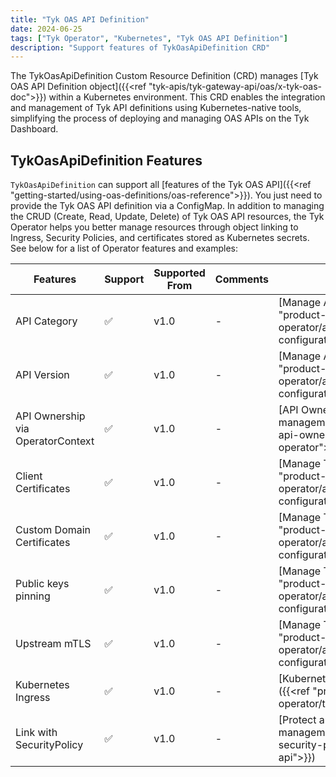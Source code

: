 ```yaml
---
title: "Tyk OAS API Definition"
date: 2024-06-25
tags: ["Tyk Operator", "Kubernetes", "Tyk OAS API Definition"]
description: "Support features of TykOasApiDefinition CRD"
---
```


The TykOasApiDefinition Custom Resource Definition (CRD) manages [Tyk OAS API Definition object]({{<ref "tyk-apis/tyk-gateway-api/oas/x-tyk-oas-doc">}}) within a Kubernetes environment. This CRD enables the integration and management of Tyk API definitions using Kubernetes-native tools, simplifying the process of deploying and managing OAS APIs on the Tyk Dashboard.

## TykOasApiDefinition Features

`TykOasApiDefinition` can support all [features of the Tyk OAS API]({{<ref "getting-started/using-oas-definitions/oas-reference">}}). You just need to provide the Tyk OAS API definition via a ConfigMap. In addition to managing the CRUD (Create, Read, Update, Delete) of Tyk OAS API resources, the Tyk Operator helps you better manage resources through object linking to Ingress, Security Policies, and certificates stored as Kubernetes secrets. See below for a list of Operator features and examples:

| Features | Support | Supported From | Comments | Example |
|----------|---------|-----------------|----------|--------|
| API Category | ✅      | v1.0 | - | [Manage API Categories]({{<ref "product-stack/tyk-operator/advanced-configurations/api-categories">}}) |
| API Version | ✅      | v1.0 | - | [Manage API versioning]({{<ref "product-stack/tyk-operator/advanced-configurations/api-versioning">}}) |
| API Ownership via OperatorContext | ✅      | v1.0 | - | [API Ownership]({{<ref "/api-management/automations/#manage-api-ownership-with-tyk-operator">}}) |
| Client Certificates | ✅      | v1.0 | - | [Manage TLS certificate]({{<ref "product-stack/tyk-operator/advanced-configurations/tls-certificate">}}) |
| Custom Domain Certificates | ✅      | v1.0 | - | [Manage TLS certificate]({{<ref "product-stack/tyk-operator/advanced-configurations/tls-certificate">}}) |
| Public keys pinning | ✅      | v1.0 | - | [Manage TLS certificate]({{<ref "product-stack/tyk-operator/advanced-configurations/tls-certificate">}}) |
| Upstream mTLS | ✅      | v1.0 | - | [Manage TLS certificate]({{<ref "product-stack/tyk-operator/advanced-configurations/tls-certificate">}}) |
| Kubernetes Ingress | ✅      | v1.0 | - | [Kubernetes Ingress Controller]({{<ref "product-stack/tyk-operator/tyk-ingress-controller">}}) |
| Link with SecurityPolicy | ✅      | v1.0 | - | [Protect an API]({{<ref "/api-management/automations/#add-a-security-policy-to-your-oas-api">}}) |

<!--
## CRD Specification

### Group and Version

- **API Group**: `tyk.tyk.io`
- **Version**: `v1alpha1`

### Resource Naming

- **Kind**: `TykOasApiDefinition`
- **Plural**: `tykoasapidefinitions`
- **Singular**: `tykoasapidefinition`
- **Short Names**: `tykoas`

### Scope

- **Scope**: `Namespaced`

### Additional Printer Columns

- **Domain**: `.status.domain`
- **ListenPath**: `.status.listenPath`
- **Proxy.TargetURL**: `.status.targetURL`
- **Enabled**: `.status.enabled`
- **SyncStatus**: `.status.latestTransaction.status`
- **IngressTemplate**: `.status.ingressTemplate`

## CRD Schema

### TykOasApiDefinition Specification

The specification (`spec`) of a `TykOasApiDefinition` resource defines the desired state of the API definition.

- **categories** (`array` of `string`): Identifiers for API definitions that enable filtering based on these categories.
- **clientCertificate** (`object`):
  - **allowlist** (`array` of `string`): List of Kubernetes secret names for client certificates.
  - **enabled** (`boolean`): Activates mTLS for the API.
- **contextRef** (`object`): Reference to the OperatorContext used for reconciling this API Definition.
  - **kind** (`enum`): Can be `ApiDefinition` or `TykOasApiDefinition`.
  - **name** (`string`): Name of the Kubernetes resource.
  - **namespace** (`string`): Namespace of the targeted resource (optional).
- **customDomain** (`object`): Custom domain configuration.
  - **certificates** (`array` of `string`): Certificate IDs for dynamic loading.
  - **certificatesRef** (`array` of `string`): Kubernetes secrets for certificates.
  - **enabled** (`boolean`): Allows/disallows the usage of the domain.
  - **name** (`string`): Name of the domain.
- **tykOAS** (`object`): Storage information about Tyk OAS.
  - **configmapRef** (`object`):
    - **keyName** (`string`): Key of the ConfigMap where Tyk OAS doc is stored.
    - **name** (`string`): Name of the ConfigMap.
    - **namespace** (`string`): Namespace of the ConfigMap (optional).
- **versioning** (`object`): Versioning information about the OAS API.
  - **default** (`string`): Default version name if no version is specified.
  - **enabled** (`boolean`): Enables versioning of the API.
  - **fallbackToDefault** (`boolean`): Specifies that the default version should be used if the requested version does not exist.
  - **key** (`string`): Name of the key to check for versioning information.
  - **location** (`enum`): `header`, `url-param`, or `url`.
  - **name** (`string`): Name of the version.
  - **stripVersioningData** (`boolean`): Specifies that API responses will be stripped of versioning data.
  - **urlVersioningPattern** (`string`): Regex pattern for versioning identifier format in URLs.
  - **versions** (`array`): List of versions mapping to individual API IDs.

### TykOasApiDefinition Status

The status (`status`) of a `TykOasApiDefinition` resource provides the observed state of the API definition.

- **domain** (`string`): Custom domain used by the API.
- **enabled** (`boolean`): Indicates if the API is enabled.
- **id** (`string`): Unique identifier of the API within Tyk.
- **ingressTemplate** (`boolean`): Shows if this CR is used as an Ingress Template.
- **latestCRDSpecHash** (`string`): Hash of the TykOasApiDefinition CR created on Kubernetes.
- **latestConfigMapHash** (`string`): Hash of the ConfigMap used by TykOasApiDefinition.
- **latestTransaction** (`object`):
  - **error** (`string`): Error occurred at the Tyk API level, if any.
  - **status** (`string`): Status of the last transaction.
  - **time** (`date-time`): Time of the last transaction.
- **latestTykSpecHash** (`string`): Hash of the OAS API Definition created on Tyk.
- **linkedByPolicies** (`array`): List of policies referencing this OAS API Definition.
- **listenPath** (`string`): Base path on Tyk for API requests.
- **name** (`string`): Name of the OAS API within Tyk.
- **targetURL** (`string`): Upstream address for proxying requests.
- **versioningStatus** (`object`): Status of a Versioned TykOasAPIDefinition.
-->